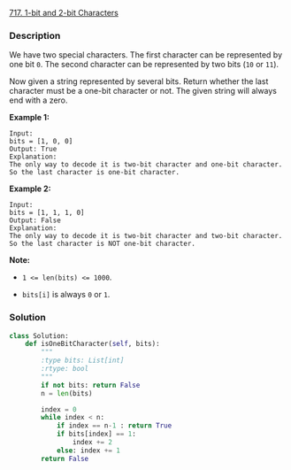 [717. 1-bit and 2-bit Characters](https://leetcode.com/problems/1-bit-and-2-bit-characters/)

### Description

We have two special characters. The first character can be represented by one bit `0`. The second character can be represented by two bits (`10` or `11`).

Now given a string represented by several bits. Return whether the last character must be a one-bit character or not. The given string will always end with a zero.

**Example 1:**

```
Input: 
bits = [1, 0, 0]
Output: True
Explanation: 
The only way to decode it is two-bit character and one-bit character. So the last character is one-bit character.
```



**Example 2:**

```
Input: 
bits = [1, 1, 1, 0]
Output: False
Explanation: 
The only way to decode it is two-bit character and two-bit character. So the last character is NOT one-bit character.
```



**Note:**

- `1 <= len(bits) <= 1000`.

- `bits[i]` is always `0` or `1`.

### Solution

```python
class Solution:
    def isOneBitCharacter(self, bits):
        """
        :type bits: List[int]
        :rtype: bool
        """
        if not bits: return False
        n = len(bits)

        index = 0
        while index < n:
            if index == n-1 : return True
            if bits[index] == 1: 
                index += 2              
            else: index += 1
        return False
```

